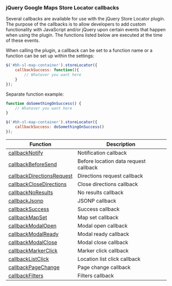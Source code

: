 ### jQuery Google Maps Store Locator callbacks

Several callbacks are available for use with the jQuery Store Locator plugin. The purpose of the callbacks is to allow 
developers to add custom functionality with JavaScript and/or jQuery upon certain events that happen when using the 
plugin. The functions listed below are executed at the time of these events.

When calling the plugin, a callback can be set to a function name or a function can be set up within the settings:

```javascript
$('#bh-sl-map-container').storeLocator({
	callbackSuccess: function(){
		// Whatever you want here
	}
});
```

Separate function example:

```javascript
function doSomethingOnSuccess() {
	// Whatever you want here
}

$('#bh-sl-map-container').storeLocator({
	callbackSuccess: doSomethingOnSuccess()
});
```


| Function | Description |
|---|---|
| [callbackNotify](callbacks/callback-notification.md) | Notification callback |
| [callbackBeforeSend](callbacks/callback-beforesend.md) | Before location data request callback |
| [callbackDirectionsRequest](callbacks/callback-directionsrequest.md) | Directions request callback |
| [callbackCloseDirections](callbacks/callback-closedirections.md) | Close directions callback |
| [callbackNoResults](callbacks/callback-noresults.md) | No results callback |
| [callbackJsonp](callbacks/callback-jsonp.md) | JSONP callback |
| [callbackSuccess](callbacks/callback-success.md) | Success callback |
| [callbackMapSet](callbacks/callback-mapset.md) | Map set callback |
| [callbackModalOpen](callbacks/callback-modalopen.md) | Modal open callback |
| [callbackModalReady](callbacks/callback-modalready.md) | Modal ready callback |
| [callbackModalClose](callbacks/callback-modalclose.md) | Modal close callback |
| [callbackMarkerClick](callbacks/callback-markerclick.md) | Marker click callback |
| [callbackListClick](callbacks/callback-listclick.md) | Location list click callback |
| [callbackPageChange](callbacks/callback-pagechange.md) | Page change callback |
| [callbackFilters](callbacks/callback-filters.md) | Filters callback |